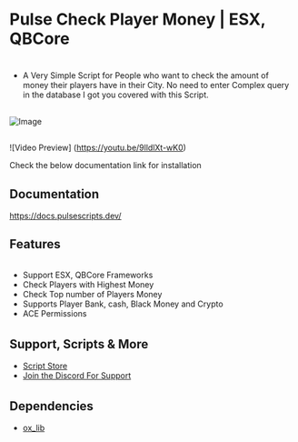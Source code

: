 # Pulse Check Player Money | ESX, QBCore
#
- A Very Simple Script for People who want to check the amount of money their players have in their City. No need to enter Complex query in the database I got you covered with this Script.

##
![Image](https://i.imgur.com/tOH0Wsr.png)

##
![Video Preview] (https://youtu.be/9lldlXt-wK0)

Check the below documentation link for installation
## Documentation
https://docs.pulsescripts.dev/
##

## Features
######
- Support ESX, QBCore Frameworks
- Check Players with Highest Money
- Check Top number of Players Money
- Supports Player Bank, cash, Black Money and Crypto
- ACE Permissions

######

##
## Support, Scripts & More
- [Script Store](https://pulsescripts.tebex.io/)
- [Join the Discord For Support](https://discord.gg/c6gXmtEf3H)
######

## Dependencies
- [ox_lib](https://github.com/overextended/ox_lib/releases)
##


